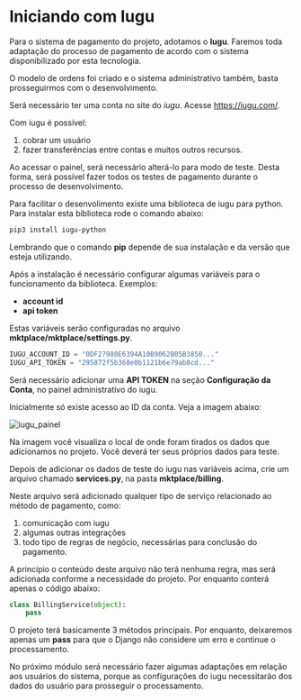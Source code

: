 # Iniciando com Iugu

 Para o sistema de pagamento do projeto, adotamos o **Iugu**. Faremos toda adaptação do processo de pagamento de acordo com o sistema disponibilizado por esta tecnologia.

O modelo de ordens foi criado e o sistema administrativo também, basta prosseguirmos com o desenvolvimento.

Será necessário ter uma conta no site do *iugu*. Acesse <https://iugu.com/>.

Com iugu é possível:

1. cobrar um usuário
2. fazer transferências entre contas e muitos outros recursos.

Ao acessar o painel, será necessário alterá-lo para modo de teste. Desta forma, será possível fazer todos os testes de pagamento durante o processo de desenvolvimento.

Para facilitar o desenvolimento existe uma biblioteca de iugu para python. Para instalar esta biblioteca rode o comando abaixo:

```sh
pip3 install iugu-python
```

Lembrando que o comando **pip** depende de sua instalação e da versão que esteja utilizando.

Após a instalação é necessário configurar algumas variáveis para o funcionamento da biblioteca. Exemplos: 

* **account id**
* **api token**

Estas variáveis serão configuradas no arquivo **mktplace/mktplace/settings.py**.

```python
IUGU_ACCOUNT_ID = "0DF27980E6394A10B9062B05B3850..."
IUGU_API_TOKEN = "295872f5b368e0b1121b6e79ab8cd..."
```

Será necessário adicionar uma **API TOKEN** na seção **Configuração da Conta**, no painel administrativo do iugu. 

Inicialmente só existe acesso ao ID da conta. Veja a imagem abaixo:

![iugu_painel](./images/iugu_painel.png "iugu_painel")

Na imagem você visualiza o local de onde foram tirados os dados que adicionamos no projeto. Você deverá ter seus próprios dados para teste.

Depois de adicionar os dados de teste do iugu nas variáveis acima, crie um arquivo chamado **services.py**, na pasta **mktplace/billing**. 

Neste arquivo será adicionado qualquer tipo de serviço relacionado ao método de pagamento, como: 

1. comunicação com iugu 
2. algumas outras integrações  
3. todo tipo de regras de negócio, necessárias para conclusão do pagamento.

A princípio o conteúdo deste arquivo não terá nenhuma regra, mas será adicionada conforme a necessidade do projeto. Por enquanto conterá apenas o código abaixo:

```python
class BillingService(object):
    pass
```

O projeto terá basicamente 3 métodos principais. Por enquanto, deixaremos apenas um **pass** para que o Django não considere um erro e continue o processamento.

No próximo módulo será necessário fazer algumas adaptações em relação aos usuários do sistema, porque as configurações do iugu necessitarão dos dados do usuário para prosseguir o processamento.






